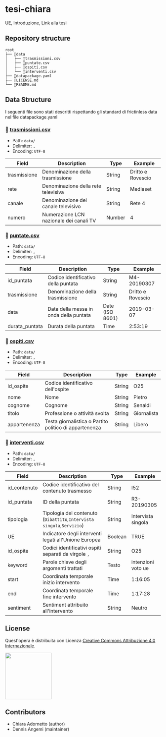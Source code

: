 # tesi-chiara
UE, Introduzione, Link alla tesi

## Repository structure

```
root
├── 📂data
│   ├── 📄trasmissioni.csv
│   ├── 📄puntate.csv
│   ├── 📄ospiti.csv
│   └── 📄interventi.csv
├── 📄datapackage.yaml
├── 📄LICENSE.md
└── 📄README.md
```

## Data Structure
I seguenti file sono stati descritti rispettando gli standard di frictinless data nel file datapackage.yaml

### 📄 [trasmissioni.csv](https://github.com/dennisangemi/tesi-chiara/blob/main/data/trasmissioni.csv)

- Path: `data/`
- Delimiter: `,`
- Encoding: `UTF-8`

Field | Description | Type | Example
-- | -- | -- | --
trasmissione | Denominazione della trasmissione | String | Dritto e Rovescio
rete | Denominazione della rete televisiva | String | Mediaset
canale | Denominazione del canale televisivo | String | Rete 4
numero | Numerazione LCN nazionale dei canali TV | Number | 4

### 📄 [puntate.csv](https://github.com/dennisangemi/tesi-chiara/blob/main/data/puntate.csv)

- Path: `data/`
- Delimiter: `,`
- Encoding: `UTF-8`

Field | Description | Type | Example
-- | -- | -- | --
id_puntata | Codice identificativo della puntata | String | M4-20190307
trasmissione | Denominazione della trasmissione | String | Dritto e Rovescio
data | Data della messa in onda della puntata | Date (ISO 8601)  | 2019-03-07
durata_puntata | Durata della puntata | Time | 2:53:19

### 📄 [ospiti.csv](https://github.com/dennisangemi/tesi-chiara/blob/main/data/ospiti.csv)

- Path: `data/`
- Delimiter: `,`
- Encoding: `UTF-8`

Field | Description | Type | Example
-- | -- | -- | --
id_ospite | Codice identificativo dell'ospite | String | O25
nome | Nome | String | Pietro
cognome | Cognome | String | Senaldi
titolo | Professione o attività svolta | String | Giornalista
appartenenza | Testa giornalistica o Partito politico di appartenenza | String | Libero

### 📄 [interventi.csv](https://github.com/dennisangemi/tesi-chiara/blob/main/data/interventi.csv)

- Path: `data/`
- Delimiter: `,`
- Encoding: `UTF-8`

Field | Description | Type | Example
-- | -- | -- | --
id_contenuto | Codice identificativo del contenuto trasmesso | String | I52
id_puntata | ID della puntata | String | R3-20190305
tipologia | Tipologia del contenuto (`Dibattito`,`Intervista singola`,`Servizio`) | String | Intervista singola
UE | Indicatore degli interventi legati all'Unione Europea | Boolean | TRUE
id_ospite | Codici identificativi ospiti separati da virgole `, ` | String | O25
keyword | Parole chiave degli argomenti trattati | Testo | intenzioni voto ue
start | Coordinata temporale inizio intervento | Time | 1:16:05
end | Coordinata temporale fine intervento | Time | 1:17:28
sentiment | Sentiment attribuito all'intervento | String | Neutro

## License
Quest'opera è distribuita con Licenza [Creative Commons Attribuzione 4.0 Internazionale](http://creativecommons.org/licenses/by/4.0/).

<a href="https://creativecommons.org/licenses/by/4.0/"><img src="https://mirrors.creativecommons.org/presskit/buttons/88x31/png/by.png" width="150"/></a>

## Contributors
- Chiara Adornetto (author)
- Dennis Angemi (maintainer)
